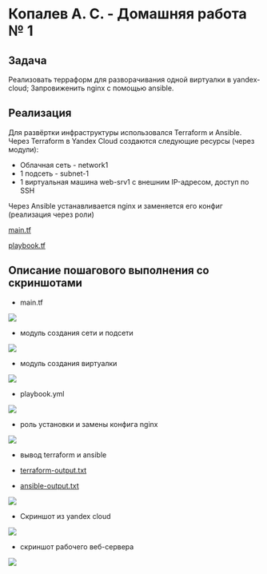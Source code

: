 #  Копалев А. С. - Домашняя работа № 1

## Задача
Реализовать терраформ для разворачивания одной виртуалки в yandex-cloud;
Запровиженить nginx с помощью ansible.

## Реализация
Для развёртки инфраструктуры использовался Terraform и Ansible.
Через Terraform в Yandex Cloud создаются следующие ресурсы (через модули):
- Облачная сеть - network1
- 1 подсеть - subnet-1
- 1 виртуальная машина web-srv1 с внешним IP-адресом, доступ по SSH

Через Ansible устанавливается nginx и заменяется его конфиг (реализация через роли)

[main.tf](./main.tf)

[playbook.tf](./ansible/playbook.yml)

## Описание пошагового выполнения со скриншотами

- main.tf
  
![](pic/1.png)

- модуль создания сети и подсети
  
![](pic/2.png)

- модуль создания виртуалки
  
![](pic/3.png)

- playbook.yml
  
![](pic/4.png)

- роль установки и замены конфига nginx
  
![](pic/5.png)

- вывод terraform и ansible
  
-  [terraform-output.txt](./terraform-output.txt)
  
- [ansible-output.txt](./ansible-output.txt)
  
![](pic/6.png)

-   Скриншот из yandex cloud

![](pic/7.png)

- скриншот рабочего веб-сервера
  
![](pic/8.png)
